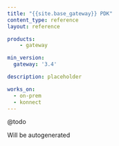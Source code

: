```yaml
---
title: "{{site.base_gateway}} PDK"
content_type: reference
layout: reference

products:
    - gateway

min_version:
  gateway: '3.4'

description: placeholder

works_on:
  - on-prem
  - konnect
---
```


@todo

Will be autogenerated